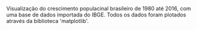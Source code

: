                                     
                                              
Visualização do crescimento populacinal brasileiro de 1980 até 2016, com uma base de dados importada do IBGE. Todos os dados foram plotados através da biblioteca 'matplotlib'.
